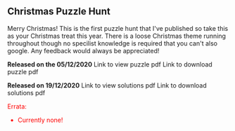 ## Christmas Puzzle Hunt

Merry Christmas! This is the first puzzle hunt that I've published so take this as your Christmas treat this year. There is a loose Christmas theme running throughout though no specilist knowledge is required that you can't also google. Any feedback would always be appreciated! 

**Released on the 05/12/2020**
Link to view puzzle pdf 
Link to download puzzle pdf

**Released on 19/12/2020**
Link to view solutions pdf 
Link to download solutions pdf

<span style="color:red">
  
Errata:

  * Currently none!


